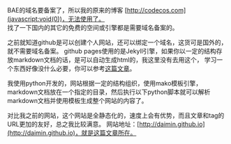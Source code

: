 BAE的域名要备案了，所以我的原来的博客 [http://codecos.com](javascript:void(0))，无法使用了。  
找了一下国内的其它的免费的空间或引擎都是需要域名备案的。

之前就知道github是可以创建个人网站，还可以绑定一个域名，这货可是国外的，就不需要域名备案。
github pages使用的是Jekyll引擎，如果你以一定的结构存放markdown文档的话，是可以自动生成html的，我这里没有去用这个，
学习一个东西好像没什么必要，你可以参考[这篇文章](http://www.ruanyifeng.com/blog/2012/08/blogging_with_jekyll.html)。

我使用python开发的，网站根据一定的结构组织，使用mako模板引擎，markdown文档放在一个指定的目录，然后执行以下python脚本就可以解析markdown文档并使用模板生成整个网站的内容了。

对比我之前的网站，这个网站是全静态化的，速度上会有优势，而且文章和tag的URL更加的友好，总之我比较满意。
网站地址：[http://daimin.github.io](http://daimin.github.io)，就是这篇文章所在。
